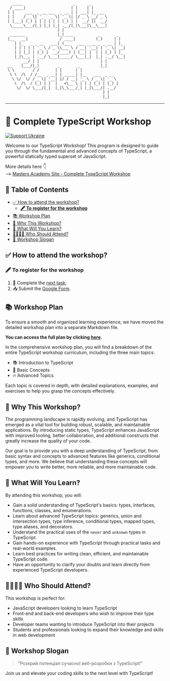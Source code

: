 ```
   _____                      _      _               
  / ____|                    | |    | |              
 | |     ___  _ __ ___  _ __ | | ___| |_ ___         
 | |    / _ \| '_ ` _ \| '_ \| |/ _ \ __/ _ \        
 | |___| (_) | | | | | | |_) | |  __/ ||  __/        
  \_____\___/|_| |_| |_| .__/|_|\___|\__\___|        
                       | |                           
  _______              |_|____           _       _   
 |__   __|              / ____|         (_)     | |  
    | |_   _ _ __   ___| (___   ___ _ __ _ _ __ | |_ 
    | | | | | '_ \ / _ \\___ \ / __| '__| | '_ \| __|
    | | |_| | |_) |  __/____) | (__| |  | | |_) | |_ 
    |_|\__, | .__/ \___|_____/ \___|_|  |_| .__/ \__|
        __/ | |                           | |        
 __    |___/|_|        _        _         |_|        
 \ \        / /       | |      | |                   
  \ \  /\  / /__  _ __| | _____| |__   ___  _ __     
   \ \/  \/ / _ \| '__| |/ / __| '_ \ / _ \| '_ \    
    \  /\  / (_) | |  |   <\__ \ | | | (_) | |_) |   
     \/  \/ \___/|_|  |_|\_\___/_| |_|\___/| .__/    
                                           | |       
                                           |_|       
```

---

# 🚀 Complete TypeScript Workshop

[![Support Ukraine](https://img.shields.io/badge/Support-Ukraine-FFD500?style=flat&labelColor=005BBB)](https://opensource.fb.com/support-ukraine)

Welcome to our TypeScript Workshop! This program is designed to guide you through the fundamental and advanced concepts of TypeScript, a powerful statically typed superset of JavaScript.

More details here 👇<br>
--> [Masters Academy Site - Complete TypeScript Workshop](https://www.mastersacademy.education/complete-typescript-workshop)

## 📖 Table of Contents

  - [✅ How to attend the workshop?](#-how-to-attend-the-workshop)
    - [**🖋️ To register for the workshop**](#️-to-register-for-the-workshop)
  - [📚 Workshop Plan](#-workshop-plan)
  - [🤔 Why This Workshop?](#-why-this-workshop)
  - [🧠 What Will You Learn?](#-what-will-you-learn)
  - [🙋‍♂️🙋‍♀️ Who Should Attend?](#️️-who-should-attend)
  - [🚀 Workshop Slogan](#-workshop-slogan)

## ✅ How to attend the workshop?

### **🖋️ To register for the workshop**
1) 💪 Complete the [next task](./test/test-task.md);
2) 📥 Submit the [Google Form](https://docs.google.com/forms/d/e/1FAIpQLSfxswHl5hr61PN1hd0w_RNbzDXfuin_NjLeb92TXDLRVb8Y7A/viewform?fbclid=PAAaZ2LgH4N3ltCEKLkgdMRwd9OGTX5MtzhDQqidcX5TLOdK-VhpsZfIKQaOQ).

## 📚 Workshop Plan

To ensure a smooth and organized learning experience, we have moved the detailed workshop plan into a separate Markdown file.

**You can access the full plan by clicking [here](./workshop/Plan.md).**

In the comprehensive workshop plan, you will find a breakdown of the entire TypeScript workshop curriculum, including the three main topics:

- 📚 Introduction to TypeScript
- 🌱 Basic Concepts
- 🔥 Advanced Topics

Each topic is covered in depth, with detailed explanations, examples, and exercises to help you grasp the concepts effectively.

## 🤔 Why This Workshop?

The programming landscape is rapidly evolving, and TypeScript has emerged as a vital tool for building robust, scalable, and maintainable applications. By introducing static types, TypeScript enhances JavaScript with improved tooling, better collaboration, and additional constructs that greatly increase the quality of your code.

Our goal is to provide you with a deep understanding of TypeScript, from basic syntax and concepts to advanced features like generics, conditional types, and more. We believe that understanding these concepts will empower you to write better, more reliable, and more maintainable code.

## 🧠 What Will You Learn?

By attending this workshop, you will:

- Gain a solid understanding of TypeScript's basics: types, interfaces, functions, classes, and enumerations.
- Learn about advanced TypeScript topics: generics, union and intersection types, type inference, conditional types, mapped types, type aliases, and decorators.
- Understand the practical uses of the `never` and `unknown` types in TypeScript.
- Gain hands-on experience with TypeScript through practical tasks and real-world examples.
- Learn best practices for writing clean, efficient, and maintainable TypeScript code.
- Have an opportunity to clarify your doubts and learn directly from experienced TypeScript developers.

## 🙋‍♂️🙋‍♀️ Who Should Attend?

This workshop is perfect for:

- JavaScript developers looking to learn TypeScript
- Front-end and back-end developers who wish to improve their type skills
- Developer teams wanting to introduce TypeScript into their projects
- Students and professionals looking to expand their knowledge and skills in web development

## 🚀 Workshop Slogan

> "Розкрий потенціал сучасної веб-розробки з TypeScript!"

Join us and elevate your coding skills to the next level with TypeScript!
